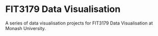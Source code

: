 # FIT3179 Data Visualisation

A series of data visualisation projects for FIT3179 Data Visualisation at Monash University.
